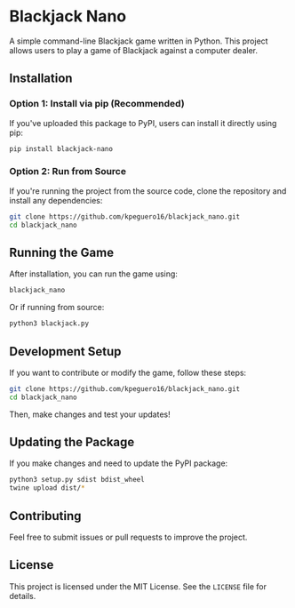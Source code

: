 # Blackjack Nano

A simple command-line Blackjack game written in Python. This project allows users to play a game of Blackjack against a computer dealer.

## Installation

### **Option 1: Install via pip (Recommended)**
If you've uploaded this package to PyPI, users can install it directly using pip:
```sh
pip install blackjack-nano
```

### **Option 2: Run from Source**
If you're running the project from the source code, clone the repository and install any dependencies:
```sh
git clone https://github.com/kpeguero16/blackjack_nano.git
cd blackjack_nano
```

## Running the Game
After installation, you can run the game using:
```sh
blackjack_nano
```
Or if running from source:
```sh
python3 blackjack.py
```

## Development Setup
If you want to contribute or modify the game, follow these steps:
```sh
git clone https://github.com/kpeguero16/blackjack_nano.git
cd blackjack_nano
```
Then, make changes and test your updates!

## Updating the Package
If you make changes and need to update the PyPI package:
```sh
python3 setup.py sdist bdist_wheel
twine upload dist/*
```

## Contributing
Feel free to submit issues or pull requests to improve the project.

## License
This project is licensed under the MIT License. See the `LICENSE` file for details.

